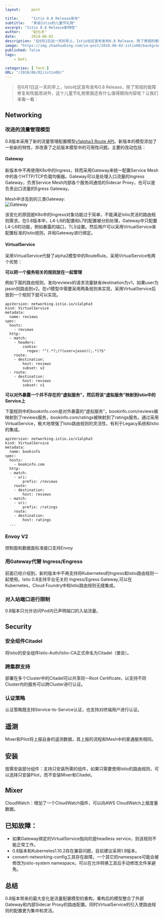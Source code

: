 ```yaml
---
layout:     post

title:      "Istio 0.8 Release发布"
subtitle:   "来自Istio的儿童节礼物"
excerpt: "Istio 0.8 Release新特性"
author:     "赵化冰"
date:       2018-06-02
description: "在6月1日这一天的早上，Istio社区宣布发布0.8 Release，除了常规的故障修复和性能改进外，这个儿童节礼物里面还有什么值得期待内容呢？让我们来看一看："
image: "https://img.zhaohuabing.com/in-post/2018-06-02-istio08/background.jpg"
published: false 
tags:
    - DeFi 

categories: [ Tech ]
URL: "/2018/06/02/istio08/"
---
```


> 在6月1日这一天的早上，Istio社区宣布发布0.8 Release，除了常规的故障修复和性能改进外，这个儿童节礼物里面还有什么值得期待内容呢？让我们来看一看：
<!--more-->
## Networking

### 改进的流量管理模型
0.8版本采用了新的流量管理配置模型[v1alpha3 Route API](https://istio.io/blog/2018/v1alpha3-routing/)。新版本的模型添加了一些新的特性，并改善了之前版本模型中的可用性问题。主要的改动包括：

#### Gateway
新版本中不再使用K8s中的Ingress，转而采用Gateway来统一配置Service Mesh中的各个HTTP/TCP负载均衡器。Gateway可以是处理入口流量的Ingress Gateway，负责Service Mesh内部各个服务间通信的Sidecar Proxy，也可以是负责出口流量的Egress Gateway。

Mesh中涉及到的三类Gateway:    
![Gateway](https://img.zhaohuabing.com/in-post/2018-06-02-istio08/gateways.svg)    

该变化的原因是K8s中的Ingress对象功能过于简单，不能满足Istio灵活的路由规则需求。在0.8版本中，L4-L6的配置和L7的配置被分别处理，Gateway中只配置L4-L6的功能，例如暴露的端口，TLS设置。然后用户可以采用VirtualService来配置标准的Istio规则，并和Gateway进行绑定。


#### VirtualService

采用VirtualService代替了alpha2模型中的RouteRule。采用VirtualService有两个优势：

**可以把一个服务相关的规则放在一起管理**

例如下面的路由规则，发向reviews的请求流量缺省destination为v1，如果user为jason则路由到v2。在v1模型中需要采用两条规则来实现，采用VirtualService后放到一个规则下就可以实现。
```
apiVersion: networking.istio.io/v1alpha3
kind: VirtualService
metadata:
  name: reviews
spec:
  hosts:
    - reviews
  http:
  - match:
    - headers:
        cookie:
          regex: "^(.*?;)?(user=jason)(;.*)?$"
    route:
    - destination:
        host: reviews
        subset: v2
  - route:
    - destination:
        host: reviews
        subset: v1
```

**可以对外暴露一个并不存在的“虚拟服务”，然后将该“虚拟服务”映射到Istio中的Service上**

下面规则中的bookinfo.com是对外暴露的“虚拟服务”，bookinfo.com/reviews被映射到了reviews服务，bookinfo.com/ratings被映射到了ratings服务。通过采用VirtualService，极大地增强了Istio路由规则的灵活性，有利于Legacy系统和Istio的集成。
```
apiVersion: networking.istio.io/v1alpha3
kind: VirtualService
metadata:
  name: bookinfo
spec:
  hosts:
    - bookinfo.com
  http:
  - match:
    - uri:
        prefix: /reviews
    route:
    - destination:
        host: reviews
  - match:
    - uri:
        prefix: /ratings
    route:
    - destination:
        host: ratings
  ...
```

### Envoy V2
控制面和数据面标准接口支持Envoy 

### 用Gateway代替 Ingress/Engress
前面已经介绍到，新的版本中不再支持将Kubernetes的Ingress和Istio路由规则一起使用。Istio 0.8支持平台无关的 Ingress/Egress Gateway,可以在Kubernetes，Cloud Foundry中和Istio路由规则无缝集成。

### 对入站端口进行限制
0.8版本只允许访问Pod内已声明端口的入站流量。

## Security
### 安全组件Citadel
将Istio的安全组件Istio-Auth/Istio-CA正式命名为Citadel（堡垒）。

### 跨集群支持
部署在多个Cluster中的Citadel可以共享同一Root Certificate，以支持不同Cluster内的服务可以跨Cluster进行认证。

### 认证策略 
认证策略既支持Service-to-Service认证，也支持对终端用户进行认证。

## 遥测
Mixer和Pilot将上报自身的遥测数据，其上报的流程和Mesh中的普通服务相同。

## 安装
按需安装部分组件：支持只安装所需的组件，如果只需要使用Istio的路由规则，可以选择只安装Pilot，而不安装Mixer和Citadel。

## Mixer
CloudWatch：增加了一个CloudWatch插件，可以向AWS CloudWatch上报度量数据。

## 已知故障：
* 如果Gateway绑定的VirtualService指向的是headless service，则该规则不能正常工作。
* 0.8版本和Kubernetes1.10.2存在兼容问题，目前建议采用1.9版本。
* convert-networking-config工具存在故障，一个其它的namespace可能会被修改为istio-system namespace。可以在允许转换工具后手动修改文件来避免。

## 总结
0.8版本带来的最大变化是流量配置模型的重构，重构后的模型整合了外部Gateway和内部Sidecar Proxy的路由配置。同时VirtualService的引入使路由规则的配置更为集中和灵活。
